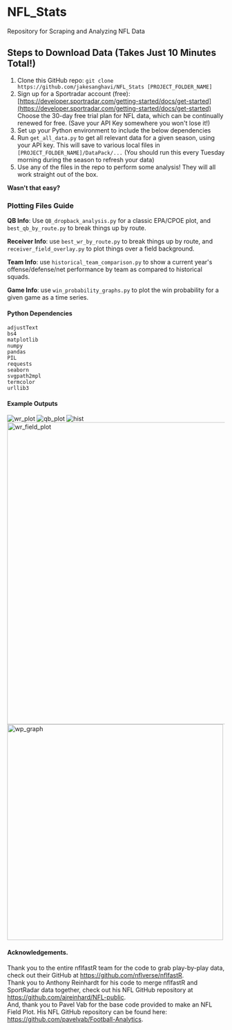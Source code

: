 # NFL_Stats
Repository for Scraping and Analyzing NFL Data

## Steps to Download Data (Takes Just 10 Minutes Total!)
1. Clone this GitHub repo: `git clone https://github.com/jakesanghavi/NFL_Stats [PROJECT_FOLDER_NAME]`
2. Sign up for a Sportradar account (free): [https://developer.sportradar.com/getting-started/docs/get-started](https://developer.sportradar.com/getting-started/docs/get-started) Choose the 30-day free trial plan for NFL data, which can be continually renewed for free. (Save your API Key somewhere you won't lose it!)
3. Set up your Python environment to include the below dependencies
4. Run `get_all_data.py` to get all relevant data for a given season, using your API key. This will save to various local files in `[PROJECT_FOLDER_NAME]/DataPack/...` (You should run this every Tuesday morning during the season to refresh your data)
5. Use any of the files in the repo to perform some analysis! They will all work straight out of the box.

**Wasn't that easy?**

### Plotting Files Guide

**QB Info**: Use `QB_dropback_analysis.py` for a classic EPA/CPOE plot, and `best_qb_by_route.py` to break things up by route.

**Receiver Info**: use `best_wr_by_route.py` to break things up by route, and `receiver_field_overlay.py` to plot things over a field background.

**Team Info**: use `historical_team_comparison.py` to show a current year's offense/defense/net performance by team as compared to historical squads.

**Game Info**: use `win_probability_graphs.py` to plot the win probability for a given game as a time series.

#### Python Dependencies

```
adjustText
bs4
matplotlib
numpy
pandas
PIL
requests
seaborn
svgpath2mpl
termcolor
urllib3
```

#### Example Outputs

<img alt="wr_plot" src="https://github.com/user-attachments/assets/33e0b8e0-cbb6-4a76-b99e-557ad9974900" />
<img alt="qb_plot" src="https://github.com/user-attachments/assets/e3296bdf-a260-4689-bd29-b196401282be" />
<img alt="hist" src="https://github.com/user-attachments/assets/ee230b7c-26e9-42c7-bac9-aa4d5a7de233" />
<img alt="wr_field_plot" src="https://user-images.githubusercontent.com/57878447/144541900-d92356ca-2603-449e-b8c2-b4aacc678c21.png" width=700/>
<img alt="wp_graph" src="https://user-images.githubusercontent.com/57878447/144541663-cd8c6139-0b30-4504-8697-868d6329301d.png" width=500/>

#### Acknowledgements. 
Thank you to the entire nflfastR team for the code to grab play-by-play data, check out their GitHub at https://github.com/nflverse/nflfastR.  
Thank you to Anthony Reinhardt for his code to merge nflfastR and SportRadar data together, check out his NFL GitHub repository at https://github.com/ajreinhard/NFL-public.  
And, thank you to Pavel Vab for the base code provided to make an NFL Field Plot. His NFL GitHub repository can be found here: https://github.com/pavelvab/Football-Analytics.
